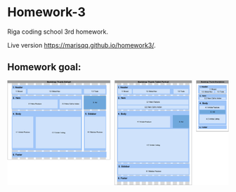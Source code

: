 # Homework-3
Riga coding school 3rd homework.

Live version https://marisqq.github.io/homework3/.
## Homework goal:
![Responsive page](img/Layout_High_Level.png)
